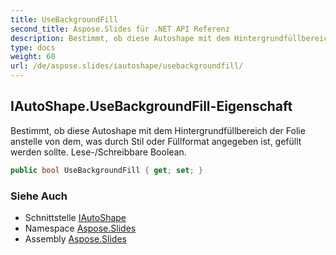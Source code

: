 ```yaml
---
title: UseBackgroundFill
second_title: Aspose.Slides für .NET API Referenz
description: Bestimmt, ob diese Autoshape mit dem Hintergrundfüllbereich der Folie anstelle von dem, was durch Stil oder Füllformat angegeben ist, gefüllt werden sollte. Lese-/Schreibbare Boolean.
type: docs
weight: 60
url: /de/aspose.slides/iautoshape/usebackgroundfill/
---
```


## IAutoShape.UseBackgroundFill-Eigenschaft

Bestimmt, ob diese Autoshape mit dem Hintergrundfüllbereich der Folie anstelle von dem, was durch Stil oder Füllformat angegeben ist, gefüllt werden sollte. Lese-/Schreibbare Boolean.

```csharp
public bool UseBackgroundFill { get; set; }
```

### Siehe Auch

* Schnittstelle [IAutoShape](../../iautoshape)
* Namespace [Aspose.Slides](../../iautoshape)
* Assembly [Aspose.Slides](../../../)

<!-- DO NOT EDIT: generiert von xmldocmd für Aspose.Slides.dll -->
